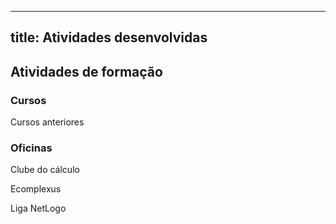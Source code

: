 ---
title: Atividades desenvolvidas
----

## Atividades de formação

### Cursos
Cursos anteriores

### Oficinas
Clube do cálculo 

Ecomplexus

Liga NetLogo
